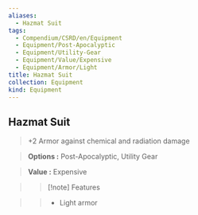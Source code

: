 ```yaml
---
aliases:
  - Hazmat Suit
tags:
  - Compendium/CSRD/en/Equipment
  - Equipment/Post-Apocalyptic
  - Equipment/Utility-Gear
  - Equipment/Value/Expensive
  - Equipment/Armor/Light
title: Hazmat Suit
collection: Equipment
kind: Equipment
---
```

## Hazmat Suit    
    
>+2 Armor against chemical and radiation damage    
> **Options :** Post-Apocalyptic, Utility Gear    
> **Value :** Expensive    
>>[!note] Features    
>> - Light armor